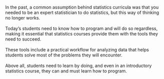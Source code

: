 In the past, a common assumption behind statistics curricula was that you needed to be an expert statistician to do statistics, but this way of thinking no longer works. <br>
<br>
Today’s students need to know how to program and will do so regardless, making it essential that statistics courses provide them with the tools they need to succeed. <br>
<br>
These tools include a practical workflow for analyzing data that helps students solve most of the problems they will encounter. <br>
<br>
Above all, students need to learn by doing, and even in an introductory statistics course, they can and must learn how to program.
